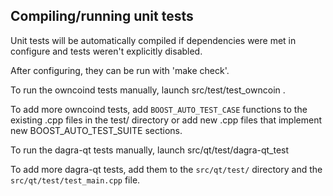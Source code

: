 Compiling/running unit tests
------------------------------------

Unit tests will be automatically compiled if dependencies were met in configure
and tests weren't explicitly disabled.

After configuring, they can be run with 'make check'.

To run the owncoind tests manually, launch src/test/test_owncoin .

To add more owncoind tests, add `BOOST_AUTO_TEST_CASE` functions to the existing
.cpp files in the test/ directory or add new .cpp files that
implement new BOOST_AUTO_TEST_SUITE sections.

To run the dagra-qt tests manually, launch src/qt/test/dagra-qt_test

To add more dagra-qt tests, add them to the `src/qt/test/` directory and
the `src/qt/test/test_main.cpp` file.
